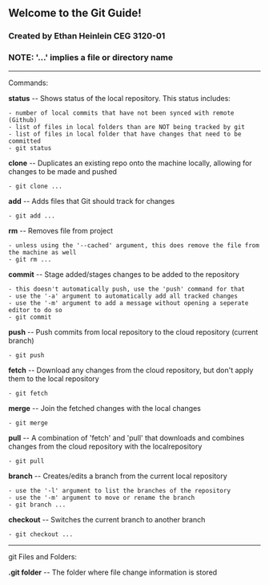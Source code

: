 ## Welcome to the Git Guide!
### Created by Ethan Heinlein CEG 3120-01
### NOTE: '...' implies a file or directory name

---

Commands:

**status** -- Shows status of the local repository. This status includes:
		
	- number of local commits that have not been synced with remote (Github)
	- list of files in local folders than are NOT being tracked by git
	- list of files in local folder that have changes that need to be committed
	- git status

**clone** -- Duplicates an existing repo onto the machine locally, allowing for changes to be made and pushed

	- git clone ...

**add** -- Adds files that Git should track for changes

	- git add ...

**rm** -- Removes file from project

	- unless using the '--cached' argument, this does remove the file from the machine as well
	- git rm ...

**commit** -- Stage added/stages changes to be added to the repository

	- this doesn't automatically push, use the 'push' command for that
	- use the '-a' argument to automatically add all tracked changes
	- use the '-m' argument to add a message without opening a seperate editor to do so
	- git commit

**push** -- Push commits from local repository to the cloud repository (current branch)

	- git push

**fetch** -- Download any changes from the cloud repository, but don't apply them to the local repository

	- git fetch

**merge** -- Join the fetched changes with the local changes

	- git merge

**pull** -- A combination of 'fetch' and 'pull' that downloads and combines changes from the cloud repository with the localrepository

	- git pull

**branch** -- Creates/edits a branch from the current local repository

	- use the '-l' argument to list the branches of the repository
	- use the '-m' argument to move or rename the branch
	- git branch ...

**checkout** -- Switches the current branch to another branch

	- git checkout ...

---

git Files and Folders:

**.git folder** -- The folder where file change information is stored